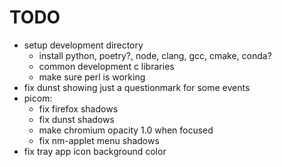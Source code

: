 # TODO
- setup development directory
  - install python, poetry?, node, clang, gcc, cmake, conda?
  - common development c libraries
  - make sure perl is working
- fix dunst showing just a questionmark for some events
- picom:
  - fix firefox shadows
  - fix dunst shadows
  - make chromium opacity 1.0 when focused
  - fix nm-applet menu shadows
- fix tray app icon background color

